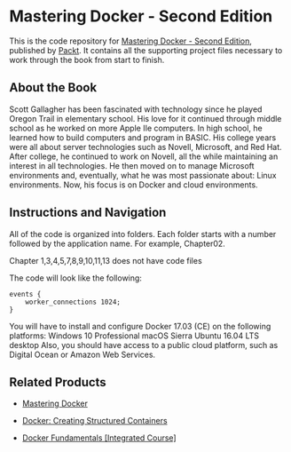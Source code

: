 # Mastering Docker - Second Edition
This is the code repository for [Mastering Docker - Second Edition](https://www.packtpub.com/virtualization-and-cloud/mastering-docker-second-edition?utm_source=github&utm_medium=repository&utm_campaign=9781787280243), published by [Packt](https://www.packtpub.com/?utm_source=github). It contains all the supporting project files necessary to work through the book from start to finish.
## About the Book
Scott Gallagher has been fascinated with technology since he played Oregon Trail in elementary school. His love for it continued through middle school as he worked on more Apple IIe computers. In high school, he learned how to build computers and program in BASIC. His college years were all about server technologies such as Novell, Microsoft, and Red Hat. After college, he continued to work on Novell, all the while maintaining an interest in all technologies. He then moved on to manage Microsoft environments and, eventually, what he was most passionate about: Linux environments. Now, his focus is on Docker and cloud environments.
## Instructions and Navigation
All of the code is organized into folders. Each folder starts with a number followed by the application name. For example, Chapter02.

Chapter 1,3,4,5,7,8,9,10,11,13 does not have code files

The code will look like the following:
```
events {
    worker_connections 1024;
}
```

You will have to install and configure Docker 17.03 (CE) on the following platforms:
Windows 10 Professional
macOS Sierra
Ubuntu 16.04 LTS desktop
Also, you should have access to a public cloud platform, such as Digital Ocean or Amazon
Web Services.

## Related Products
* [Mastering Docker](https://www.packtpub.com/virtualization-and-cloud/mastering-docker?utm_source=github&utm_medium=repository&utm_campaign=9781785287039)

* [Docker: Creating Structured Containers](https://www.packtpub.com/virtualization-and-cloud/docker-creating-structured-containers?utm_source=github&utm_medium=repository&utm_campaign=9781786465931)

* [Docker Fundamentals [Integrated Course]](https://www.packtpub.com/virtualization-and-cloud/docker-fundamentals-integrated-course?utm_source=github&utm_medium=repository&utm_campaign=9781788399821)

